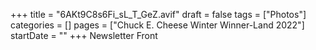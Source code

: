 +++
title = "6AKt9C8s6Fi_sL_T_GeZ.avif"
draft = false
tags = ["Photos"]
categories = []
pages = ["Chuck E. Cheese Winter Winner-Land 2022"]
startDate = ""
+++
Newsletter Front
